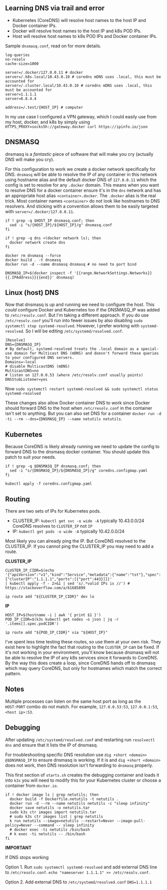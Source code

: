 ## Learning DNS via trail and error

-  Kubernetes (CoreDNS) will resolve host names to the host IP and Docker container IPs.
-  Docker will resolve host names to the host IP and k8s POD IPs.
-  Host will resolve host names to k8s POD IPs and Docker container IPs.

Sample `dnsmasq.conf`, read on for more details.

```
log-queries
no-resolv
cache-size=1000

server=/.docker/127.0.0.11 # docker
server=/.k8s.local/10.43.0.10 # coredns mDNS uses .local, this must be accounted for
server=/.cluster.local/10.43.0.10 # coredns mDNS uses .local, this must be accounted for
server=1.1.1.1
server=8.8.4.4

address=/.test/{HOST_IP} # computer
```
In my use case I configured a VPN gateway, which I could easily use from my host, docker, and k8s by simply using
`HTTPS_PROXY=socks5h://gateway.docker curl https://ipinfo.io/json`

## DNSMASQ

dnsmasq is a _fantastic_ piece of software that will make you cry (actually DNS will make you cry).

For this configuration to work we create a docker network specifically for DNS. `dnsmasq` will be able to resolve the IP
of any container in this network using hostname alias and the default docker DNS of `127.0.0.11` which the config is set
to resolve for any `.docker` domain. This means when you want to resolve DNS for a docker container ensure it's in the
`dns` network and has an appropriate host alias `<container>.docker`. The `.docker` alias is the real trick. Most
container names `<container>` do not look like hostnames to DNS resolvers. And sticking with a convention allows them to
be easily targeted with `server=/.docker/127.0.0.11`.

```
if ! grep -q $HOST_IP dnsmasq.conf; then
  sed -i "s/{HOST_IP}/${HOST_IP}/g" dnsmasq.conf
fi

if ! grep -q dns <(docker network ls); then
  docker network create dns
fi

docker rm dnsmasq --force
docker build . -t dnsmasq
docker run -d --name dnsmasq dnsmasq # no need to port bind

DNSMASQ_IP=$(docker inspect -f '{{range.NetworkSettings.Networks}}{{.IPAddress}}{{end}}' dnsmasq)
```

## Linux (host) DNS

Now that dnsmasq is up and running we need to configure the host. This _could_ configure Docker and Kubernetes too if
the DNSMASQ_IP was added to `/etc/resolv.conf`. But I'm taking a different
approach. If you do use `/etc/resolv.conf` you'll run into fewer issues by also disabling `sudo systemctl stop
systemd-resolved`. However, I prefer working with `systemd-resolved`. So I will be editing `/etc/systemd/resolved.conf`.

```
[Resolve]
DNS={DNSMASQ_IP}
# By default, systemd-resolved treats the .local domain as a special-use domain for Multicast DNS (mDNS) and doesn't forward these queries to your configured DNS servers.
Domains=~local
# disable MulticastDNS (mDNS)
MulticastDNS=no
# listen on 127.0.0.53 (where /etc/resolv.conf usually points)
DNSStubListener=yes
```

Now `sudo systemctl restart systemd-resolved && sudo systemctl status systemd-resolved`

These changes also allow Docker container DNS to work since Docker should forward DNS to the host when
`/etc/resolv.conf` in the container isn't set to anything. But you can also set DNS for a container `docker run -d -ti
--rm --dns={DNSMASQ_IP} --name netutils netutils`.

## Kubernetes

Because CoreDNS is likely already running we need to update the config to forward DNS to the dnsmasq docker container.
You should update this patch to suit your needs.

```
if ! grep -q $DNSMASQ_IP dnsmasq.conf; then
  sed -i "s/{DNSMASQ_IP}/${DNSMASQ_IP}/g" coredns.configmap.yaml
fi

kubectl apply -f coredns.configmap.yaml
```


## Routing

There are two sets of IPs for Kubernetes pods.

- CLUSTER_IP: `kubectl get svc -o wide -A`  typically 10.43.0.0/24 CoreDNS  resolves to `CLUSTER_IP` not `IP`
- IP: `kubectl get pods -o wide -A` typically 10.42.0.0/24

Most likely you can already ping the IP. But CoreDNS resolved to the CLUSTER_IP. If you cannot ping the CLUSTER_IP you
may need to add a route.

**CLUSTER_IP**
```
CLUSTER_IP_CIDR=$(echo
'{"apiVersion":"v1","kind":"Service","metadata":{"name":"tst"},"spec":{"clusterIP":"1.1.1.1","ports":[{"port":443}]}}'
| kubectl apply -f - 2>&1 | sed 's/.*valid IPs is //') # https://stackoverflow.com/a/61685899

ip route add "${CLUSTER_IP_CIDR}" dev lo
```

**IP**
```
HOST_IP=$(hostname -i | awk '{ print $1 }')
POD_IP_CIDR=$(k3s kubectl get nodes -o json | jq -r '.items[].spec.podCIDR')

ip route add "${POD_IP_CIDR}" via "${HOST_IP}"
```

I've spent less time testing these routes, so use them at your own risk. They
exist here to highlight the fact that routing to the `CLUSTER_IP` can be fixed.
If it's not working in your environment, you'll know because dnsmasq will not be able to resolve the IP of any k8s
services since it forwards to CoreDNS. By the way this does create a loop, since CoreDNS hands off to dnsmasq which may
query CoreDNS, but only for hostnames which match the correct pattern.


## Notes

Multiple processes can listen on the same host port as long as the `HOST:PORT` combo do not match.
For example, `127.0.0.53:53`, `127.0.0.1:53`, `<host ip>:53`.


## Debugging

After updating `/etc/systemd/resolved.conf` and restarting run `resolvectl dns` and ensure that it lists the IP of
dnsmasq.

For troubleshooting specific DNS resolution use `dig +short <domain> @$DNSMASQ_IP` to ensure dnsmasq is working. If it
is and `dig +short <domain>` does not work, then DNS resolution isn't forwarding to `dnsmasq` properly.

This first section of `starts.sh` creates the debugging container and loads it into `k3s` you will need to modify this for
your Kubernetes cluster or choose a container from `docker.io`.

```
if ! docker image ls | grep netutils; then
  docker build -f Dockerfile.netutils -t netutils .
  docker run -d --rm --name netutils netutils -c "sleep infinity"
  docker save netutils -o netutils.tar
  sudo k3s ctr images import netutils.tar
  # sudo k3s ctr images list | grep netutils
  k run netutils --image=netutils --restart=Never --image-pull-policy=Never --command -- sleep infinity
  # docker exec -ti netutils /bin/bash
  # k exec -ti netutils -- /bin/bash
fi
```

**IMPORTANT**

If DNS stops working

Option 1. Run `sudo systemctl systemd-resolved` and add external DNS line to `/etc/resolv.conf`. `echo
"nameserver 1.1.1.1" >> /etc/resolv.conf`.

Option 2. Add external DNS to `/etc/systemd/resolved.conf` `DNS=1.1.1.1`

